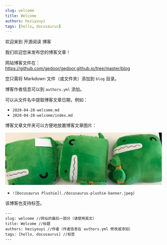 ```yaml
---
slug: welcome
title: Welcome
authors: heziyouyi
tags: [hello, docusaurus]
---
```


欢迎来到 开源阅读 博客

我们欢迎您来发布您的博客文章！

网站博客文件在：https://github.com/gedoor/gedoor.github.io/tree/master/blog

您只需将 Markdown 文件（或文件夹）添加到 `blog` 目录。

博客作者信息可以到 `authors.yml` 添加。

可以从文件名中提取博客文章日期，例如：

- `2020-04-28-welcome.md`
- `2020-04-28-welcome/index.md`

博客文章文件夹可以方便地放置博客文章图片：

![Docusaurus Plushie](./docusaurus-plushie-banner.jpeg)
- `![Docusaurus Plushie](./docusaurus-plushie-banner.jpeg)`

该博客也支持标签。

```
---
slug: welcome //网址的最后一部分（请使用英文）
title: Welcome //标题
authors: heziyouyi //作者（作者信息在 authors.yml 修改或添加）
tags: [hello, docusaurus] //标签
---
```